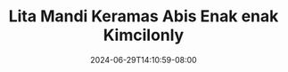 --- 
title: "Lita Mandi Keramas Abis Enak enak  Kimcilonly"
description: "video bokeh Lita Mandi Keramas Abis Enak enak  Kimcilonly tiktok   baru"
date: 2024-06-29T14:10:59-08:00
file_code: "9rbn65g6ihp1"
draft: false
cover: "47fv5eshyapq5w7n.jpg"
tags: ["Lita", "Mandi", "Keramas", "Abis", "Enak", "enak", "Kimcilonly", "bokep-indo", "bokep-viral", "bokep-ig"]
length: 748
fld_id: "1483155"
foldername: "Amerlita 1"
categories: ["Amerlita 1"]
views: 0
---